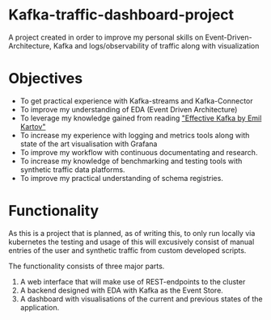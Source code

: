 # Kafka-traffic-dashboard-project
A project created in order to improve my personal skills on Event-Driven-Architecture, Kafka and logs/observability of traffic along with visualization

# Objectives
- To get practical experience with Kafka-streams and Kafka-Connector
- To improve my understanding of EDA (Event Driven Architecture)
- To leverage my knowledge gained from reading ["Effective Kafka by Emil Kartov"](https://www.amazon.com/Effective-Kafka-Hands-Event-Driven-Applications/dp/B0863R7MKG)
- To increase my experience with logging and metrics tools along with state of the art visualisation with Grafana
- To improve my workflow with continuous documentating and research. 
- To increase my knowledge of benchmarking and testing tools with synthetic traffic data platforms. 
- To improve my practical understanding of schema registries.

# Functionality

As this is a project that is planned, as of writing this, to only run locally via kubernetes the testing and usage of this will excusively consist of manual entries of the user and synthetic traffic from custom developed scripts. 

The functionality consists of three major parts.
1. A web interface that will make use of REST-endpoints to the cluster
2. A backend designed with EDA with Kafka as the Event Store. 
3. A dashboard with visualisations of the current and previous states of the application.

